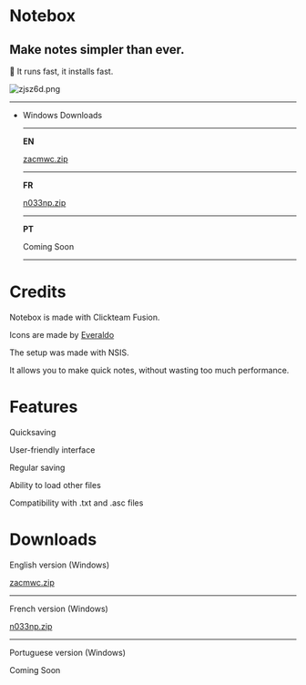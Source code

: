 # Notebox

## Make notes simpler than ever.

<aside>
🏃 It runs fast, it installs fast.

</aside>

![zjsz6d.png](https://files.catbox.moe/zjsz6d.png)

---

- Windows Downloads
    
    ---
    
    **EN**
    
    [zacmwc.zip](https://files.catbox.moe/zacmwc.zip)
    
    ---
    
    **FR**
    
    [n033np.zip](https://files.catbox.moe/n033np.zip)
    
    ---
    
    **PT**
    
    Coming Soon
    
    ---
    

# Credits

Notebox is made with Clickteam Fusion. 

Icons are made by [Everaldo](https://iconarchive.com/artist/everaldo.html)

The setup was made with NSIS.

It allows you to make quick notes, without wasting too much performance.

# Features

Quicksaving

User-friendly interface

Regular saving

Ability to load other files

Compatibility with .txt and .asc files

# Downloads

English version (Windows)

[zacmwc.zip](https://files.catbox.moe/zacmwc.zip)

---

French version (Windows)

[n033np.zip](https://files.catbox.moe/n033np.zip)

---

Portuguese version (Windows)

Coming Soon
